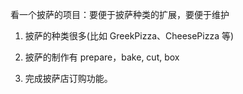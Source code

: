 看一个披萨的项目：要便于披萨种类的扩展，要便于维护

1)	披萨的种类很多(比如 GreekPizza、CheesePizza 等)

2)	披萨的制作有 prepare，bake, cut, box

3)	完成披萨店订购功能。
